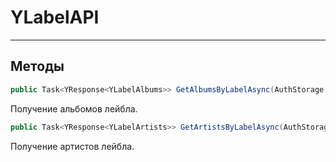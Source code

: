 YLabelAPI
==================================================================

------------------------------------------------------------------
Методы
------------------------------------------------------------------

``` csharp
public Task<YResponse<YLabelAlbums>> GetAlbumsByLabelAsync(AuthStorage storage, YLabel label, int page)
```  

Получение альбомов лейбла.

``` csharp
public Task<YResponse<YLabelArtists>> GetArtistsByLabelAsync(AuthStorage storage, YLabel label, int page)
```  

Получение артистов лейбла.
